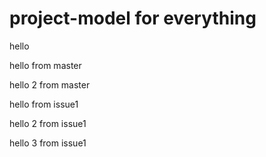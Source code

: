 # project-model for everything
hello

hello from master

hello 2 from master

hello from issue1

hello 2 from issue1

hello 3 from issue1